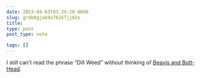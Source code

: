 ```yaml
---
date: 2023-04-03T03:24:20-0600
slug: grdb8gjab9x76167jj82s
title: 
type: post
post_type: note

tags: []
---
```

I *still* can’t read the phrase “Dill Weed” without thinking of [Beavis and Butt-Head](https://en.m.wikipedia.org/wiki/Beavis_and_Butt-Head).



